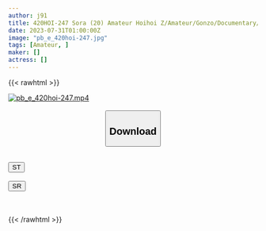 ```yaml
---
author: j91
title: 420HOI-247 Sora (20) Amateur Hoihoi Z/Amateur/Gonzo/Documentary/Neat/Neat/Beautiful Girl/Big Tits/Facials/Personal Shooting (Sora Nakagawa)
date: 2023-07-31T01:00:00Z
image: "pb_e_420hoi-247.jpg"
tags: [Amateur, ]
maker: []
actress: []
---
```



{{< rawhtml >}}

<div class="video" data-videoid="08ogxgQYz7cbo09">
    <a href="javascript:;">
        <img src="https://my.j91.asia/posts/pb_e_420hoi-247/pb_e_420hoi-247.jpg" width="WIDTH" height="HEIGHT" alt="pb_e_420hoi-247.mp4" loading="lazy">
    </a>
</div>

<script type="text/javascript" src="https://j91.asia/asset/on-demand-st.js"></script>

<br>
  <link rel="stylesheet" href="https://j91.asia/asset/bs5.css">
  
  <center>
  <button class="btn btn-primary" type="button" data-bs-toggle="collapse" data-bs-target=".multi-collapse" aria-expanded="false" aria-controls="multiCollapseExample1 multiCollapseExample2"><h2>Download</h2></button></center>
</p>
<div class="row">
  <div class="col">
    <div class="collapse multi-collapse" id="multiCollapseExample1">
      <div class="card card-body">
	      	      <br>
<div class="buttons">  
<a href="https://streamtape.to/v/08ogxgQYz7cbo09"><button class="btn-hover color-3"><i class="fa fa-download"></i> ST</button></a></div>
    </div>
  </div>
</div>
  <div class="col">
    <div class="collapse multi-collapse" id="multiCollapseExample2">
      <div class="card card-body">
	      <br>
<div class="buttons">
    <a href="https://streamruby.com/u5p2yxzk6d28.html"><button class="btn-hover color-9"><i class="fa fa-download"></i> SR</button></a></div>
<br><br>
      </div>
    </div>
  </div>
</div>

{{< /rawhtml >}}